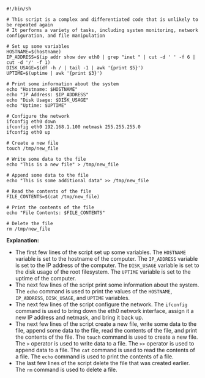 ```
#!/bin/sh

# This script is a complex and differentiated code that is unlikely to be repeated again
# It performs a variety of tasks, including system monitoring, network configuration, and file manipulation

# Set up some variables
HOSTNAME=$(hostname)
IP_ADDRESS=$(ip addr show dev eth0 | grep "inet " | cut -d ' ' -f 6 | cut -d '/' -f 1)
DISK_USAGE=$(df -h / | tail -1 | awk '{print $5}')
UPTIME=$(uptime | awk '{print $3}')

# Print some information about the system
echo "Hostname: $HOSTNAME"
echo "IP Address: $IP_ADDRESS"
echo "Disk Usage: $DISK_USAGE"
echo "Uptime: $UPTIME"

# Configure the network
ifconfig eth0 down
ifconfig eth0 192.168.1.100 netmask 255.255.255.0
ifconfig eth0 up

# Create a new file
touch /tmp/new_file

# Write some data to the file
echo "This is a new file" > /tmp/new_file

# Append some data to the file
echo "This is some additional data" >> /tmp/new_file

# Read the contents of the file
FILE_CONTENTS=$(cat /tmp/new_file)

# Print the contents of the file
echo "File Contents: $FILE_CONTENTS"

# Delete the file
rm /tmp/new_file

```

**Explanation:**

* The first few lines of the script set up some variables. The `HOSTNAME` variable is set to the hostname of the computer. The `IP_ADDRESS` variable is set to the IP address of the computer. The `DISK_USAGE` variable is set to the disk usage of the root filesystem. The `UPTIME` variable is set to the uptime of the computer.
* The next few lines of the script print some information about the system. The `echo` command is used to print the values of the `HOSTNAME`, `IP_ADDRESS`, `DISK_USAGE`, and `UPTIME` variables.
* The next few lines of the script configure the network. The `ifconfig` command is used to bring down the eth0 network interface, assign it a new IP address and netmask, and bring it back up.
* The next few lines of the script create a new file, write some data to the file, append some data to the file, read the contents of the file, and print the contents of the file. The `touch` command is used to create a new file. The `>` operator is used to write data to a file. The `>>` operator is used to append data to a file. The `cat` command is used to read the contents of a file. The `echo` command is used to print the contents of a file.
* The last few lines of the script delete the file that was created earlier. The `rm` command is used to delete a file.